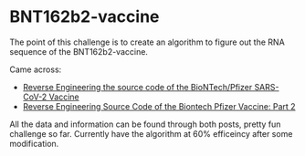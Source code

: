 # BNT162b2-vaccine
The point of this challenge is to create an algorithm to figure out the RNA sequence of the BNT162b2-vaccine.

Came across:
- [Reverse Engineering the source code of the BioNTech/Pfizer SARS-CoV-2 Vaccine](https://berthub.eu/articles/posts/reverse-engineering-source-code-of-the-biontech-pfizer-vaccine/) 
- [Reverse Engineering Source Code of the Biontech Pfizer Vaccine: Part 2](https://berthub.eu/articles/posts/part-2-reverse-engineering-source-code-of-the-biontech-pfizer-vaccine/)

All the data and information can be found through both posts, pretty fun challenge so far. Currently have the algorithm at 60% efficeincy after some modification.
